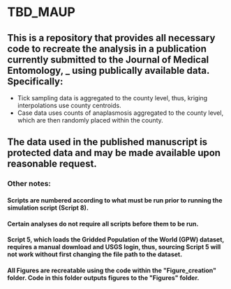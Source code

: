 # TBD_MAUP

## This is a repository that provides all necessary code to recreate the analysis in a publication currently submitted to the Journal of Medical Entomology, _ using publically available data. Specifically:

- Tick sampling data is aggregated to the county level, thus, kriging interpolations use county centroids.
- Case data uses counts of anaplasmosis aggregated to the county level, which are then randomly placed within the county.

## The data used in the published manuscript is protected data and may be made available upon reasonable request.

### Other notes:

#### Scripts are numbered according to what must be run prior to running the simulation script (Script 8).

#### Certain analyses do not require all scripts before them to be run.

#### Script 5, which loads the Gridded Population of the World (GPW) dataset, requires a manual download and USGS login, thus, sourcing Script 5 will not work without first changing the file path to the dataset.

#### All Figures are recreatable using the code within the "Figure_creation" folder. Code in this folder outputs figures to the "Figures" folder.
